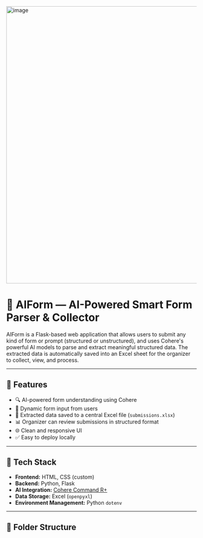 <img width="1226" height="733" alt="image" src="https://github.com/user-attachments/assets/4be0a37e-c15e-40d7-808d-6d98651275d5" />

# 🧠 AIForm — AI-Powered Smart Form Parser & Collector

AIForm is a Flask-based web application that allows users to submit any kind of form or prompt (structured or unstructured), and uses Cohere's powerful AI models to parse and extract meaningful structured data. The extracted data is automatically saved into an Excel sheet for the organizer to collect, view, and process.

---

## 🚀 Features

- 🔍 AI-powered form understanding using Cohere
- 📝 Dynamic form input from users
- 📄 Extracted data saved to a central Excel file (`submissions.xlsx`)
- 📊 Organizer can review submissions in structured format
- 🌐 Clean and responsive UI
- ✅ Easy to deploy locally

---

## 🧰 Tech Stack

- **Frontend:** HTML, CSS (custom)
- **Backend:** Python, Flask
- **AI Integration:** [Cohere Command R+](https://cohere.com/)
- **Data Storage:** Excel (`openpyxl`)
- **Environment Management:** Python `dotenv`

---

## 📂 Folder Structure


